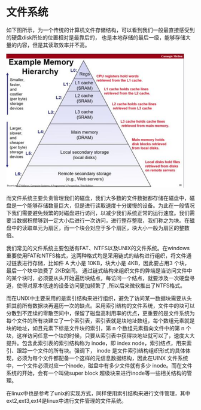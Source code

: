 # 文件系统

如下图所示，为一个传统的计算机文件存储结构，可以看到我们一般最直接感受到的硬盘disk所处的位置相对是最靠后的， 也是本地存储的最后一级，能够存储大量的内容，但是其读取效率并不高。

<img src=".\images\memory hierachy.jpg" alt="IO general" style="zoom:95%;" />



而文件系统主要负责管理我们的磁盘，我们大多数的文件数据都存储在磁盘中，磁盘是一个能够存储数量巨大，但是进行读取速度十分缓慢的设备。为此在一般情况下我们需要避免频繁的对磁盘进行访问，以减少我们系统正常的运行速度。我们需要当数据积攒够到一定大小后进行一次访问，进行整存整取，我们称之为块。在磁盘中的读取单元为扇区，而一个块会对应于多个扇区，块大小一般为扇区的整数倍。

我们常见的文件系统主要包括有FAT、NTFS以及UNIX的文件系统。在windows重要使用FAT和NTFS格式，这两种格式均是采用链式的结构进行组织，将文件通过链表进行存储，比如件 A 大小是 10KB，块大小是 4KB，因此要占用3 个块，最后一个块中浪费了 2KB空间。 通过链式结构来组织文件的弊端是当访问文件中的某个块时，必须要从头开始遍历块结点，每访问一个结点，就要涉及一次硬盘寻道，使得对原本低速的设备访问更加频繁了  ,所以后来微软推出了NTFS格式。

而在UNIX中主要采用的是索引结构来进行组织，避免了访问某一数据块需要从头把其前所有数据块再遍历一次的缺点。采用索引结构的文件系统，文件中的块可以分散到不连续的零散空间中，保留了磁盘高利用率的优点，更重要的是文件系统为每个文件的所有块建立了一个索引表，索引表就是块地址数组，每个数组元素就是块的地址，如且元素下标是文件块的索引，第 n 个数组元素指向文件中的第 n 个块，这样访问任意一个块的时候，只要从索引表中获得块地址就可以了，速度大大提升。包含此索引表的索引结构称为 inode，即 index node，索引结点，用来索引、跟踪一个文件的所有块。强调下， inode 是文件索引结构组织形式的具体体现，必须为每个文件都配备一个这样的元信息数据结构，因此在UINX 文件系统中，一个文件必须对应一个inode，磁盘中有多少文件就有多少 inode。而在文件系统的开始，会有一个叫做super block 超级块来进行inode等一些相关结构的管理。

在linux中也是参考了unix的实现方式，同样使用索引结构来进行文件管理，其中ext2,ext3,ext4是linux中进行文件管理的文件系统。

